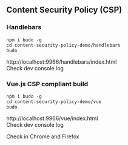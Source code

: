 ## Content Security Policy (CSP)
### Handlebars

`npm i budo -g`  
`cd content-security-policy-demo/handlebars`  
`budo`  

http://localhost:9966/handlebars/index.html  
Check dev console log  


### Vue.js CSP compliant build

`npm i budo -g`  
`cd content-security-policy-demo/vue`  
`budo`  

http://localhost:9966/vue/index.html  
Check dev console log  


Check in Chrome and Firefox
